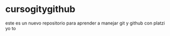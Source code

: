 # cursogitygithub
este es un nuevo repositorio para aprender a manejar git y github con platzi
yo
to
